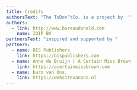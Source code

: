```yaml
---
title: Credits
authorsText: "The ToDon’tCo. is a project by  "
authors:
  - link: http://www.bureaudonald.com
    name: IOIP BV
partnersText: "inspired and supported by "
partners:
  - name: BIS Publishers
    link: https://bispublishers.com
  - name: Anne de Bruijn | A Certain Miss Brown
    link: https://acertainmissbrown.com
  - name: buro van Ons.
    link: https://websitevanons.nl
---
```


